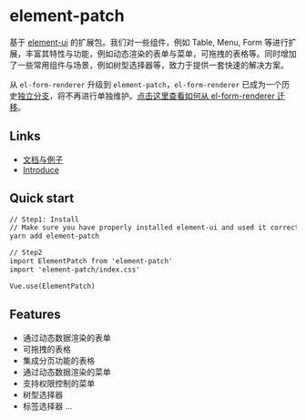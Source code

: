 # element-patch

基于 [element-ui](https://github.com/ElemeFE/element) 的扩展包。我们对一些组件，例如 Table, Menu, Form 等进行扩展，丰富其特性与功能，例如动态渲染的表单与菜单，可拖拽的表格等。同时增加了一些常用组件与场景，例如树型选择器等，致力于提供一套快速的解决方案。

从 `el-form-renderer` 升级到 `element-patch`，`el-form-renderer` 已成为一个历史[独立分支](https://github.com/leezng/element-patch/tree/el-form-renderer)，将不再进行单独维护。[点击这里查看如何从 el-form-renderer 迁移](https://leezng.github.io/element-patch/)。

## Links

- [文档与例子](https://leezng.github.io/element-patch/)
- [Introduce](./README.md)

## Quick start

```html
// Step1: Install
// Make sure you have properly installed element-ui and used it correctly.
yarn add element-patch

// Step2
import ElementPatch from 'element-patch'
import 'element-patch/index.css'

Vue.use(ElementPatch)
```

## Features

- 通过动态数据渲染的表单
- 可拖拽的表格
- 集成分页功能的表格
- 通过动态数据渲染的菜单
- 支持权限控制的菜单
- 树型选择器
- 标签选择器
...

